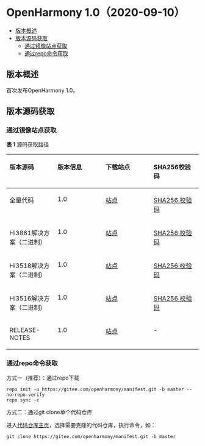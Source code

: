 # OpenHarmony 1.0（2020-09-10）<a name="ZH-CN_TOPIC_0000001079132978"></a>

-   [版本概述](#section249611124916)
-   [版本源码获取](#section127301717165113)
    -   [通过镜像站点获取](#section157648475298)
    -   [通过repo命令获取](#section49746186307)


## 版本概述<a name="section249611124916"></a>

首次发布OpenHarmony 1.0。

## 版本源码获取<a name="section127301717165113"></a>

### 通过镜像站点获取<a name="section157648475298"></a>

**表 1**  源码获取路径

<a name="table91984129177"></a>
<table><thead align="left"><tr id="row51981312101713"><th class="cellrowborder" valign="top" width="25%" id="mcps1.2.5.1.1"><p id="p16618172471719"><a name="p16618172471719"></a><a name="p16618172471719"></a>版本源码</p>
</th>
<th class="cellrowborder" valign="top" width="25%" id="mcps1.2.5.1.2"><p id="p46181224161718"><a name="p46181224161718"></a><a name="p46181224161718"></a>版本信息</p>
</th>
<th class="cellrowborder" valign="top" width="25%" id="mcps1.2.5.1.3"><p id="p1461814241177"><a name="p1461814241177"></a><a name="p1461814241177"></a>下载站点</p>
</th>
<th class="cellrowborder" valign="top" width="25%" id="mcps1.2.5.1.4"><p id="p12618192481716"><a name="p12618192481716"></a><a name="p12618192481716"></a>SHA256校验码</p>
</th>
</tr>
</thead>
<tbody><tr id="row174961746125013"><td class="cellrowborder" valign="top" width="25%" headers="mcps1.2.5.1.1 "><p id="p697315226515"><a name="p697315226515"></a><a name="p697315226515"></a>全量代码</p>
</td>
<td class="cellrowborder" valign="top" width="25%" headers="mcps1.2.5.1.2 "><p id="p1997312229519"><a name="p1997312229519"></a><a name="p1997312229519"></a>1.0</p>
</td>
<td class="cellrowborder" valign="top" width="25%" headers="mcps1.2.5.1.3 "><p id="p1797320223518"><a name="p1797320223518"></a><a name="p1797320223518"></a><a href="https://repo.huaweicloud.com/harmonyos/os/1.0/code-1.0.tar.gz" target="_blank" rel="noopener noreferrer">站点</a></p>
</td>
<td class="cellrowborder" valign="top" width="25%" headers="mcps1.2.5.1.4 "><p id="p6973102210516"><a name="p6973102210516"></a><a name="p6973102210516"></a><a href="https://repo.huaweicloud.com/harmonyos/os/1.0/code-1.0.tar.gz.sha256" target="_blank" rel="noopener noreferrer">SHA256 校验码</a></p>
</td>
</tr>
<tr id="row1049714618507"><td class="cellrowborder" valign="top" width="25%" headers="mcps1.2.5.1.1 "><p id="p14973722165114"><a name="p14973722165114"></a><a name="p14973722165114"></a>Hi3861解决方案（二进制）</p>
</td>
<td class="cellrowborder" valign="top" width="25%" headers="mcps1.2.5.1.2 "><p id="p1361982418176"><a name="p1361982418176"></a><a name="p1361982418176"></a>1.0</p>
</td>
<td class="cellrowborder" valign="top" width="25%" headers="mcps1.2.5.1.3 "><p id="p797314223515"><a name="p797314223515"></a><a name="p797314223515"></a><a href="https://repo.huaweicloud.com/harmonyos/os/1.0/wifiiot-1.0.tar.gz" target="_blank" rel="noopener noreferrer">站点</a></p>
</td>
<td class="cellrowborder" valign="top" width="25%" headers="mcps1.2.5.1.4 "><p id="p5973422115112"><a name="p5973422115112"></a><a name="p5973422115112"></a><a href="https://repo.huaweicloud.com/harmonyos/os/1.0/wifiiot-1.0.tar.gz.sha256" target="_blank" rel="noopener noreferrer">SHA256 校验码</a></p>
</td>
</tr>
<tr id="row7498114620508"><td class="cellrowborder" valign="top" width="25%" headers="mcps1.2.5.1.1 "><p id="p1097311229513"><a name="p1097311229513"></a><a name="p1097311229513"></a>Hi3518解决方案（二进制）</p>
</td>
<td class="cellrowborder" valign="top" width="25%" headers="mcps1.2.5.1.2 "><p id="p0619122471719"><a name="p0619122471719"></a><a name="p0619122471719"></a>1.0</p>
</td>
<td class="cellrowborder" valign="top" width="25%" headers="mcps1.2.5.1.3 "><p id="p19973222165111"><a name="p19973222165111"></a><a name="p19973222165111"></a><a href="https://repo.huaweicloud.com/harmonyos/os/1.0/ipcamera_hi3518ev300-1.0.tar.gz" target="_blank" rel="noopener noreferrer">站点</a></p>
</td>
<td class="cellrowborder" valign="top" width="25%" headers="mcps1.2.5.1.4 "><p id="p10973722105113"><a name="p10973722105113"></a><a name="p10973722105113"></a><a href="https://repo.huaweicloud.com/harmonyos/os/1.0/ipcamera_hi3518ev300-1.0.tar.gz.sha256" target="_blank" rel="noopener noreferrer">SHA256 校验码</a></p>
</td>
</tr>
<tr id="row19498194619507"><td class="cellrowborder" valign="top" width="25%" headers="mcps1.2.5.1.1 "><p id="p8973202285119"><a name="p8973202285119"></a><a name="p8973202285119"></a>Hi3516解决方案（二进制）</p>
</td>
<td class="cellrowborder" valign="top" width="25%" headers="mcps1.2.5.1.2 "><p id="p10619182441718"><a name="p10619182441718"></a><a name="p10619182441718"></a>1.0</p>
</td>
<td class="cellrowborder" valign="top" width="25%" headers="mcps1.2.5.1.3 "><p id="p497442295116"><a name="p497442295116"></a><a name="p497442295116"></a><a href="https://repo.huaweicloud.com/harmonyos/os/1.0/ipcamera_hi3516dv300-1.0.tar.gz" target="_blank" rel="noopener noreferrer">站点</a></p>
</td>
<td class="cellrowborder" valign="top" width="25%" headers="mcps1.2.5.1.4 "><p id="p1997442295110"><a name="p1997442295110"></a><a name="p1997442295110"></a><a href="https://repo.huaweicloud.com/harmonyos/os/1.0/ipcamera_hi3516dv300-1.0.tar.gz.sha256" target="_blank" rel="noopener noreferrer">SHA256 校验码</a></p>
</td>
</tr>
<tr id="row14989469503"><td class="cellrowborder" valign="top" width="25%" headers="mcps1.2.5.1.1 "><p id="p997482215517"><a name="p997482215517"></a><a name="p997482215517"></a>RELEASE-NOTES</p>
</td>
<td class="cellrowborder" valign="top" width="25%" headers="mcps1.2.5.1.2 "><p id="p176191824181712"><a name="p176191824181712"></a><a name="p176191824181712"></a>1.0</p>
</td>
<td class="cellrowborder" valign="top" width="25%" headers="mcps1.2.5.1.3 "><p id="p697413223518"><a name="p697413223518"></a><a name="p697413223518"></a><a href="https://repo.huaweicloud.com/harmonyos/os/1.0/RELEASE-NOTES.txt" target="_blank" rel="noopener noreferrer">站点</a></p>
</td>
<td class="cellrowborder" valign="top" width="25%" headers="mcps1.2.5.1.4 "><p id="p15974222165114"><a name="p15974222165114"></a><a name="p15974222165114"></a>-</p>
</td>
</tr>
</tbody>
</table>

### 通过repo命令获取<a name="section49746186307"></a>

方式一（推荐）：通过repo下载

```
repo init -u https://gitee.com/openharmony/manifest.git -b master --no-repo-verify
repo sync -c
```

方式二：通过git clone单个代码仓库

进入[代码仓库主页](https://gitee.com/openharmony)，选择需要克隆的代码仓库，执行命令，如：

```
git clone https://gitee.com/openharmony/manifest.git -b master
```

